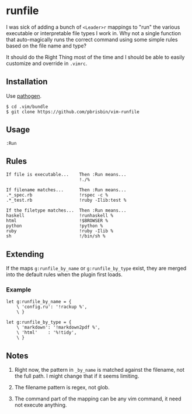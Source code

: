 # runfile

I was sick of adding a bunch of `<Leader>r` mappings to "run" the 
various executable or interpretable file types I work in. Why not a 
single function that auto-magically runs the correct command using some 
simple rules based on the file name and type?

It should do the Right Thing most of the time and I should be able to 
easily customize and override in `.vimrc`.

## Installation

Use [pathogen][].

```
$ cd .vim/bundle
$ git clone https://github.com/pbrisbin/vim-runfile
```

[pathogen]: https://github.com/tpope/vim-pathogen

## Usage

```vim
:Run
```

## Rules

```
If file is executable...    Then :Run means...
                            !./%

If filename matches...      Then :Run means...
.*_spec.rb                  !rspec -c %
.*_test.rb                  !ruby -Ilib:test %

If the filetype matches...  Then :Run means...
haskell                     !runhaskell %
html                        !$BROWSER %
python                      !python %
ruby                        !ruby -Ilib %
sh                          !/bin/sh %
```

## Extending

If the maps `g:runfile_by_name` or `g:runfile_by_type` exist, they are 
merged into the default rules when the plugin first loads.

### Example

```vim
let g:runfile_by_name = {
    \ 'config.ru': '!rackup %',
    \ }

let g:runfile_by_type = {
    \ 'markdown': '!markdown2pdf %',
    \ 'html'    : '%!tidy',
    \ }
```

## Notes

1. Right now, the pattern in `_by_name` is matched against the filename, 
   not the full path. I might change that if it seems limiting.

2. The filename pattern is regex, not glob.

3. The command part of the mapping can be any vim command, it need not 
   execute anything.
